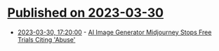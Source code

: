 # [Published on 2023-03-30](index.md)

* [2023-03-30, 17:20:00](https://tech.slashdot.org/story/23/03/30/160218/ai-image-generator-midjourney-stops-free-trials-citing-abuse?utm_source=rss1.0mainlinkanon&utm_medium=feed) - [AI Image Generator Midjourney Stops Free Trials Citing 'Abuse'](https://tech.slashdot.org/story/23/03/30/160218/ai-image-generator-midjourney-stops-free-trials-citing-abuse?utm_source=rss1.0mainlinkanon&utm_medium=feed)
